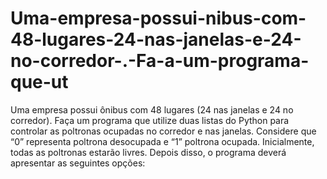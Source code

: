# Uma-empresa-possui-nibus-com-48-lugares-24-nas-janelas-e-24-no-corredor-.-Fa-a-um-programa-que-ut
Uma empresa possui ônibus com 48 lugares (24 nas janelas e 24 no corredor). Faça um  programa que utilize duas listas do Python para controlar as poltronas ocupadas no corredor e  nas janelas. Considere que “0” representa poltrona desocupada e “1” poltrona ocupada.  Inicialmente, todas as poltronas estarão livres. Depois disso, o programa deverá apresentar as  seguintes opções:
